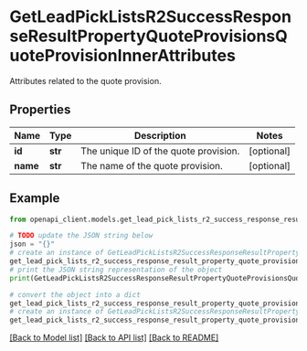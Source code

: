 # GetLeadPickListsR2SuccessResponseResultPropertyQuoteProvisionsQuoteProvisionInnerAttributes

Attributes related to the quote provision.

## Properties

Name | Type | Description | Notes
------------ | ------------- | ------------- | -------------
**id** | **str** | The unique ID of the quote provision. | [optional] 
**name** | **str** | The name of the quote provision. | [optional] 

## Example

```python
from openapi_client.models.get_lead_pick_lists_r2_success_response_result_property_quote_provisions_quote_provision_inner_attributes import GetLeadPickListsR2SuccessResponseResultPropertyQuoteProvisionsQuoteProvisionInnerAttributes

# TODO update the JSON string below
json = "{}"
# create an instance of GetLeadPickListsR2SuccessResponseResultPropertyQuoteProvisionsQuoteProvisionInnerAttributes from a JSON string
get_lead_pick_lists_r2_success_response_result_property_quote_provisions_quote_provision_inner_attributes_instance = GetLeadPickListsR2SuccessResponseResultPropertyQuoteProvisionsQuoteProvisionInnerAttributes.from_json(json)
# print the JSON string representation of the object
print(GetLeadPickListsR2SuccessResponseResultPropertyQuoteProvisionsQuoteProvisionInnerAttributes.to_json())

# convert the object into a dict
get_lead_pick_lists_r2_success_response_result_property_quote_provisions_quote_provision_inner_attributes_dict = get_lead_pick_lists_r2_success_response_result_property_quote_provisions_quote_provision_inner_attributes_instance.to_dict()
# create an instance of GetLeadPickListsR2SuccessResponseResultPropertyQuoteProvisionsQuoteProvisionInnerAttributes from a dict
get_lead_pick_lists_r2_success_response_result_property_quote_provisions_quote_provision_inner_attributes_from_dict = GetLeadPickListsR2SuccessResponseResultPropertyQuoteProvisionsQuoteProvisionInnerAttributes.from_dict(get_lead_pick_lists_r2_success_response_result_property_quote_provisions_quote_provision_inner_attributes_dict)
```
[[Back to Model list]](../README.md#documentation-for-models) [[Back to API list]](../README.md#documentation-for-api-endpoints) [[Back to README]](../README.md)


